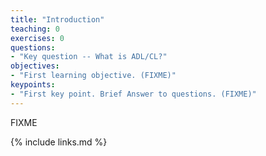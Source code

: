 ```yaml
---
title: "Introduction"
teaching: 0
exercises: 0
questions:
- "Key question -- What is ADL/CL?"
objectives:
- "First learning objective. (FIXME)"
keypoints:
- "First key point. Brief Answer to questions. (FIXME)"
---
```

FIXME

{% include links.md %}

